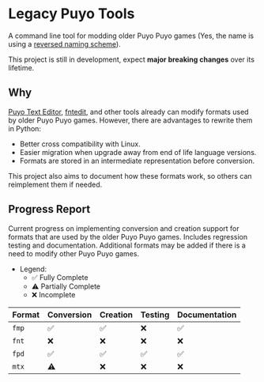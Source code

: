 # Legacy Puyo Tools

A command line tool for modding older Puyo Puyo games (Yes, the name is using a
[reversed naming scheme](https://github.com/microsoft/WSL)).

This project is still in development, expect **major breaking changes** over its
lifetime.

## Why

[Puyo Text Editor](https://github.com/nickworonekin/puyo-text-editor),
[fntedit](https://github.com/exelotl/fntedit), and other tools already can
modify formats used by older Puyo Puyo games. However, there are advantages to
rewrite them in Python:

- Better cross compatibility with Linux.
- Easier migration when upgrade away from end of life language versions.
- Formats are stored in an intermediate representation before conversion.

This project also aims to document how these formats work, so others can
reimplement them if needed.

## Progress Report

Current progress on implementing conversion and creation support for formats
that are used by the older Puyo Puyo games. Includes regression testing and
documentation. Additional formats may be added if there is a need to modify
other Puyo Puyo games.

-   Legend:
    - ✅ Fully Complete
    - ⚠️ Partially Complete
    - ❌ Incomplete

| Format | Conversion | Creation | Testing | Documentation |
| ------ | ---------- | -------- | ------- | ------------- |
| `fmp`  | ✅        | ✅       | ❌      | ✅           |
| `fnt`  | ❌        | ❌       | ❌      | ❌           |
| `fpd`  | ✅        | ✅       | ✅      | ✅           |
| `mtx`  | ⚠️        | ❌       | ❌      | ❌           |
